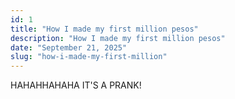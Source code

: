 ```yaml
---
id: 1
title: "How I made my first million pesos"
description: "How I made my first million pesos"
date: "September 21, 2025"
slug: "how-i-made-my-first-million"
---
```


HAHAHHAHAHA IT'S A PRANK!
